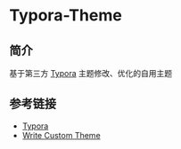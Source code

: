 # Typora-Theme

## 简介

基于第三方 [Typora](https://typora.io/) 主题修改、优化的自用主题

## 参考链接

- [Typora](https://typora.io/)
- [Write Custom Theme](https://theme.typora.io/doc/zh/Write-Custom-Theme/)
